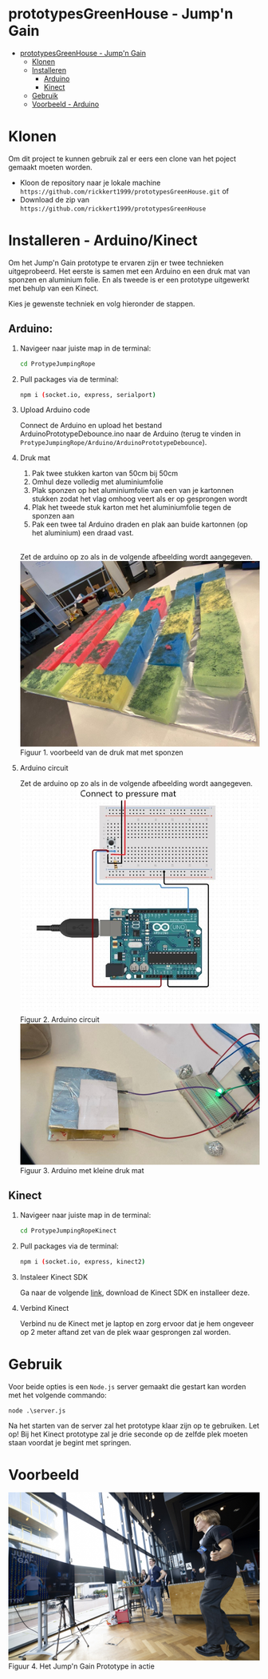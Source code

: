 # prototypesGreenHouse - Jump'n Gain

- [prototypesGreenHouse - Jump'n Gain](#prototypesgreenhouse---jumpn-gain)
  - [Klonen](#klonen)
  - [Installeren](#installeren)
    - [Arduino](#arduino)
    - [Kinect](#kinect)
  - [Gebruik](#gebruik)
  - [Voorbeeld - Arduino](#voorbeeld)


# Klonen

Om dit project te kunnen gebruik zal er eers een clone van het poject gemaakt moeten worden.

- Kloon de repository naar je lokale machine `https://github.com/rickkert1999/prototypesGreenHouse.git`
  of
- Download de zip van `https://github.com/rickkert1999/prototypesGreenHouse`

# Installeren - Arduino/Kinect

Om het Jump'n Gain prototype te ervaren zijn er twee technieken uitgeprobeerd. Het eerste is samen met een Arduino en een druk mat van sponzen en aluminium folie. En als tweede is er een prototype uitgewerkt met behulp van een Kinect. 

Kies je gewenste techniek en volg hieronder de stappen.

## Arduino: 

1. Navigeer naar juiste map in de terminal:
  
    ```bash
    cd ProtypeJumpingRope
    ``` 

2. Pull packages via de terminal:
   
    ```bash
    npm i (socket.io, express, serialport)
    ```

3. Upload Arduino code 
   
   Connect de Arduino en upload het bestand ArduinoPrototypeDebounce.ino naar de Arduino (terug te vinden in `ProtypeJumpingRope/Arduino/ArduinoPrototypeDebounce`).

4. Druk mat
   
   1. Pak twee stukken karton van 50cm bij 50cm
   2. Omhul deze volledig met aluminiumfolie
   3. Plak sponzen op het aluminiumfolie van een van je kartonnen stukken zodat het vlag omhoog veert als er op gesprongen wordt
   4. Plak het tweede stuk karton met het aluminiumfolie tegen de sponzen aan
   5. Pak een twee tal Arduino draden en plak aan buide kartonnen (op het aluminium) een draad vast. 
   
   <br>

   Zet de arduino op zo als in de volgende afbeelding wordt aangegeven.
   ![Voorbeeld](ProtypeJumpingRope/public/img/exampleMat.jpeg)
   Figuur 1. voorbeeld van de druk mat met sponzen

5. Arduino circuit

   Zet de arduino op zo als in de volgende afbeelding wordt aangegeven.
   ![Voorbeeld](ProtypeJumpingRope/public/img/arduinoCircuit.jpg)
   Figuur 2. Arduino circuit
   ![Voorbeeld](ProtypeJumpingRope/public/img/littleMat.jpeg)
   Figuur 3. Arduino met kleine druk mat

## Kinect

1. Navigeer naar juiste map in de terminal:
  
    ```bash
    cd ProtypeJumpingRopeKinect
    ``` 

2. Pull packages via de terminal:
   
    ```bash
    npm i (socket.io, express, kinect2)
    ```

3. Instaleer Kinect SDK

   Ga naar de volgende [link](https://www.microsoft.com/en-us/download/details.aspx?id=44561), download de Kinect SDK en installeer deze.

4. Verbind Kinect
   
   Verbind nu de Kinect met je laptop en zorg ervoor dat je hem ongeveer op 2 meter aftand zet van de plek waar gesprongen zal worden.

# Gebruik

Voor beide opties is een `Node.js` server gemaakt die gestart kan worden met het volgende commando:

```
node .\server.js
```
Na het starten van de server zal het prototype klaar zijn op te gebruiken. Let op! Bij het Kinect prototype zal je drie seconde op de zelfde plek moeten staan voordat je begint met springen.

# Voorbeeld

![Voorbeeld](ProtypeJumpingRopeKinect/public/img/JumpNGainInAction)
Figuur 4. Het Jump'n Gain Prototype in actie
